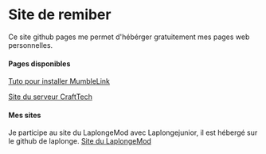 # Site de remiber
Ce site github pages me permet d'hébérger gratuitement mes pages web personnelles.

#### Pages disponibles
[Tuto pour installer MumbleLink](https://remiber.github.io/mblink)

[Site du serveur CraftTech](/crafttech)

#### Mes sites
Je participe au site du LaplongeMod avec Laplongejunior, il est hébergé sur le github de laplonge.
[Site du LaplongeMod](http//laplongemod.be.ma)
